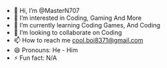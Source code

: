 - 👋 Hi, I’m @MasterN707
- 👀 I’m interested in Coding, Gaming And More
- 🌱 I’m currently learning Coding Games, And Coding
- 💞️ I’m looking to collaborate on Coding
- 📫 How to reach me cool.boi8371@gmail.com
- 😄 Pronouns: He - Him
- ⚡ Fun fact: N/A

<!---
NMaster707/MasterN707 is a ✨ special ✨ repository because its `README.md` (this file) appears on your GitHub profile.
You can click the Preview link to take a look at your changes.
--->
